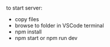 to start server:
- copy files
- browse to folder in VSCode terminal
- npm install
- npm start or npm run dev
